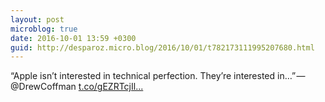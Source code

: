 ```yaml
---
layout: post
microblog: true
date: 2016-10-01 13:59 +0300
guid: http://desparoz.micro.blog/2016/10/01/t782173111995207680.html
---
```

“Apple isn’t interested in technical perfection. They’re interested in…” — @DrewCoffman [t.co/gEZRTcjIl...](https://t.co/gEZRTcjIlH)
